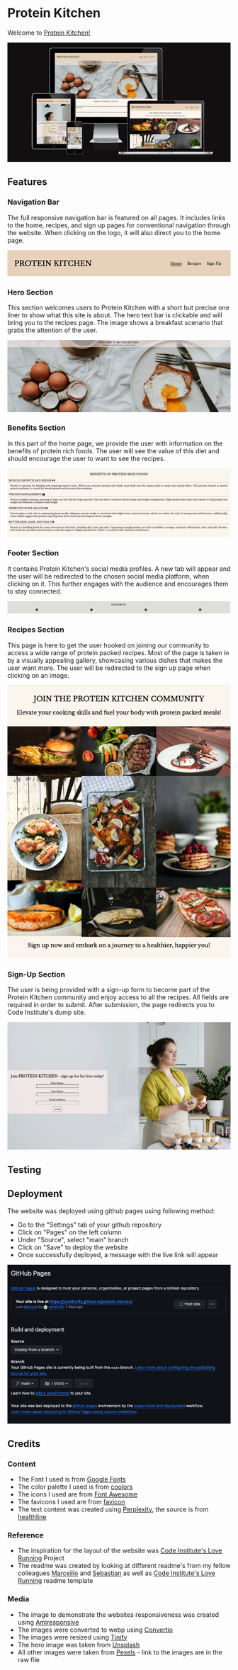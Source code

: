 # Protein Kitchen

Welcome to [Protein Kitchen!](https://yanidruffy.github.io/protein-kitchen/index.html)

![Protein Kitchen](./assets/readme-images/amiresponsive.png)

## Features
### Navigation Bar
The full responsive navigation bar is featured on all pages. It includes links to the home, recipes, and sign up pages for conventional navigation through the website. When clicking on the logo, it will also direct you to the home page.

![Navigation](./assets/readme-images/navigation.png)
### Hero Section
This section welcomes users to Protein Kitchen with a short but precise one liner to show what this site is about.
The hero text bar is clickable and will bring you to the recipes page.
The image shows a breakfast scenario that grabs the attention of the user.

![Hero](./assets/readme-images/hero.png)
### Benefits Section
In this part of the home page, we provide the user with information on the benefits of protein rich foods.
The user will see the value of this diet and should encourage the user to want to see the recipes.

![Benefits](./assets/readme-images/benefits.png)
### Footer Section
It contains Protein Kitchen's social media profiles.
A new tab will appear and the user will be redirected to the chosen social media platform, when clicking on it.
This further engages with the audience and encourages them to stay connected.

![Footer](./assets/readme-images/footer.png)
### Recipes Section
This page is here to get the user hooked on joining our community to access a wide range of protein packed recipes.
Most of the page is taken in by a visually appealing gallery, showcasing various dishes that makes the user want more.
The user will be redirected to the sign up page when clicking on an image.

![Recipes](./assets/readme-images/recipes.png)
### Sign-Up Section
The user is being provided with a sign-up form to become part of the Protein Kitchen community and enjoy access to all the recipes.
All fields are required in order to submit.
After submission, the page redirects you to Code Institute's dump site.

![Signup](./assets/readme-images/signup.png)
## Testing
## Deployment
The website was deployed using github pages using following method:
- Go to the "Settings" tab of your github repository
- Click on "Pages" on the left column
- Under "Source", select "main" branch
- Click on "Save" to deploy the website
- Once successfully deployed, a message with the live link will appear

![Deployment](./assets/readme-images/deployment.png)
## Credits
### Content
- The Font I used is from [Google Fonts](https://fonts.google.com/)
- The color palette I used is from [coolors](https://coolors.co/)
- The icons I used are from [Font Awesome](https://fontawesome.com/)
- The favicons I used are from [favicon](https://favicon.io/)
- The text content was created using [Perplexity](https://www.perplexity.ai/), the source is from [healthline](https://www.healthline.com/nutrition/10-reasons-to-eat-more-protein)

### Reference
- The inspiration for the layout of the website was [Code Institute's Love Running](https://github.com/Code-Institute-Solutions/love-running-v3) Project
- The readme was created by looking at different readme's from my fellow colleagues [Marceillo](https://github.com/Marceillo/mindfulness/blob/main/README.md) and [Sebastian](https://github.com/Mienjung97/Owning-Cats/blob/main/README.md) as well as [Code Institute's Love Running](https://github.com/Code-Institute-Solutions/readme-template) readme template

### Media
- The image to demonstrate the websites responsiveness was created using [Amiresponsive](https://ui.dev/amiresponsive
)
- The images were converted to webp using [Convertio](https://convertio.co/de/jpg-webp/)
- The images were resized using [Tinify](https://tinypng.com/)
- The hero image was taken from [Unsplash](https://unsplash.com/photos/egg-on-white-ceramic-plate-beside-stainless-steel-fork-and-knife-9sgaZwWw-WA?utm_content=creditCopyText&utm_medium=referral&utm_source=unsplash/)
- All other images were taken from [Pexels](https://www.pexels.com/) - link to the images are in the raw file

<!-- ### Acknowledgements -->
<!-- Special thank you to my Cohort Facilitator Kristyna and the colleagues in my slack group, especially the ones mentioned in the readme file. -->

<!-- mention that I started committing in the past tense but learned about the best practices and submitted them in the present moving forward
also mention, submitting more frequently and in smaller scale -->

<!-- gallery image credits:
Photo by Malidate Van: https://www.pexels.com/photo/steak-food-769289/
Photo by Engin Akyurt: https://www.pexels.com/photo/plate-of-fries-and-burger-3219483/
Photo by Tim Douglas : https://www.pexels.com/photo/tasty-baked-chicken-with-vegetable-and-fruit-mix-on-table-6210959/
Photo by Krisztina Papp: https://www.pexels.com/photo/cooked-fish-on-plate-2374946/
Photo by Geraud pfeiffer: https://www.pexels.com/photo/delicious-breakfast-with-fish-sandwiches-on-plate-6605207/
Photo by Klaus Nielsen: https://www.pexels.com/photo/appetizing-egg-roll-frying-on-pan-6294361/
Photo by Lachlan  Ross: https://www.pexels.com/photo/plate-with-meat-pieces-on-sticks-near-poached-egg-6510396/
Photo by Marta Dzedyshko: https://www.pexels.com/photo/plate-with-pancakes-topped-with-berry-jam-7175431/
Photo by Piotr Arnoldes: https://www.pexels.com/photo/tasty-toast-with-pepperoni-slices-on-cutting-board-6493569/
-->
<!-- signup image credits:
Photo by SHVETS production: https://www.pexels.com/photo/confectioner-cooking-tasty-cupcakes-in-kitchen-7525118/ -->
